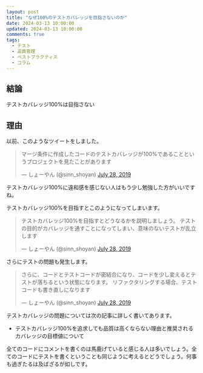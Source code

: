 ```yaml
---
layout: post
title: "なぜ100%のテストカバレッジを目指さないのか"
date: 2024-03-13 10:00:00
updated: 2024-03-13 10:00:00
comments: true
tags:
  - テスト
  - 品質管理
  - ベストプラクティス
  - コラム
---
```

## 結論

テストカバレッジ100%は目指さない

## 理由

以前、このようなツイートをしました。

<blockquote class="twitter-tweet"><p lang="ja" dir="ltr">マージ条件に作成したコードのテストカバレッジが100%であることというプロジェクトを見たことがあります</p>&mdash; しょーやん (@sinn_shoyan) <a href="https://twitter.com/sinn_shoyan/status/1155279098102472705?ref_src=twsrc%5Etfw">July 28, 2019</a></blockquote> <script async src="https://platform.twitter.com/widgets.js" charset="utf-8"></script>

テストカバレッジ100%に違和感を感じない人はもう少し勉強した方がいいですね。

テストカバレッジ100%を目指すとこのようになってしまいます。

<blockquote class="twitter-tweet"><p lang="ja" dir="ltr">テストカバレッジ100%を目指すとどうなるかを説明しましょう。
テストの目的がカバレッジを通すことになってしまい、意味のないテストが乱立します</p>&mdash; しょーやん (@sinn_shoyan) <a href="https://twitter.com/sinn_shoyan/status/1155279684218675201?ref_src=twsrc%5Etfw">July 28, 2019</a></blockquote> <script async src="https://platform.twitter.com/widgets.js" charset="utf-8"></script>

さらにテストの問題も発生します。

<blockquote class="twitter-tweet"><p lang="ja" dir="ltr">さらに、コードとテストコードが密結合になり、コードを少し変えるとテストが落ちるという状態になります。
リファクタリングする場合、テストコードも書き直しになります</p>&mdash; しょーやん (@sinn_shoyan) <a href="https://twitter.com/sinn_shoyan/status/1155280247924768772?ref_src=twsrc%5Etfw">July 28, 2019</a></blockquote> <script async src="https://platform.twitter.com/widgets.js" charset="utf-8"></script>

テストカバレッジの問題については次の記事に詳しく書いてあります。

* <a herf="https://qiita.com/bremen/items/d02eb38e790b93f44728" target="_blank">テストカバレッジ100%を追求しても品質は高くならない理由と推奨されるカバレッジの目標値について</a>

全てのコードにコメントを書くのは馬鹿げていると感じる人は多いでしょう。全てのコードにテストを書くということも同じように考えるとどうでしょう。何事も過ぎたるは及ばざるが如しです。
